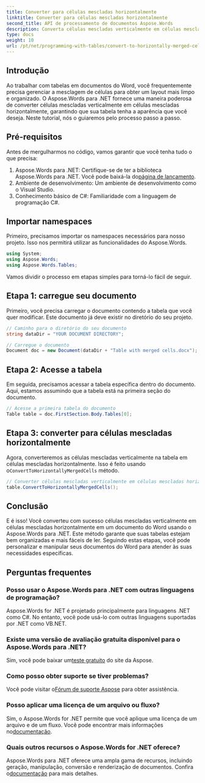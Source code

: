 ```yaml
---
title: Converter para células mescladas horizontalmente
linktitle: Converter para células mescladas horizontalmente
second_title: API de processamento de documentos Aspose.Words
description: Converta células mescladas verticalmente em células mescladas horizontalmente em documentos do Word usando o Aspose.Words para .NET. Guia passo a passo para um layout de tabela perfeito.
type: docs
weight: 10
url: /pt/net/programming-with-tables/convert-to-horizontally-merged-cells/
---
```

## Introdução

Ao trabalhar com tabelas em documentos do Word, você frequentemente precisa gerenciar a mesclagem de células para obter um layout mais limpo e organizado. O Aspose.Words para .NET fornece uma maneira poderosa de converter células mescladas verticalmente em células mescladas horizontalmente, garantindo que sua tabela tenha a aparência que você deseja. Neste tutorial, nós o guiaremos pelo processo passo a passo.

## Pré-requisitos

Antes de mergulharmos no código, vamos garantir que você tenha tudo o que precisa:

1.  Aspose.Words para .NET: Certifique-se de ter a biblioteca Aspose.Words para .NET. Você pode baixá-la do[página de lançamento](https://releases.aspose.com/words/net/).
2. Ambiente de desenvolvimento: Um ambiente de desenvolvimento como o Visual Studio.
3. Conhecimento básico de C#: Familiaridade com a linguagem de programação C#.

## Importar namespaces

Primeiro, precisamos importar os namespaces necessários para nosso projeto. Isso nos permitirá utilizar as funcionalidades do Aspose.Words.

```csharp
using System;
using Aspose.Words;
using Aspose.Words.Tables;
```

Vamos dividir o processo em etapas simples para torná-lo fácil de seguir.

## Etapa 1: carregue seu documento

Primeiro, você precisa carregar o documento contendo a tabela que você quer modificar. Este documento já deve existir no diretório do seu projeto.

```csharp
// Caminho para o diretório do seu documento
string dataDir = "YOUR DOCUMENT DIRECTORY";

// Carregue o documento
Document doc = new Document(dataDir + "Table with merged cells.docx");
```

## Etapa 2: Acesse a tabela

Em seguida, precisamos acessar a tabela específica dentro do documento. Aqui, estamos assumindo que a tabela está na primeira seção do documento.

```csharp
// Acesse a primeira tabela do documento
Table table = doc.FirstSection.Body.Tables[0];
```

## Etapa 3: converter para células mescladas horizontalmente

 Agora, converteremos as células mescladas verticalmente na tabela em células mescladas horizontalmente. Isso é feito usando o`ConvertToHorizontallyMergedCells` método.

```csharp
// Converter células mescladas verticalmente em células mescladas horizontalmente
table.ConvertToHorizontallyMergedCells();
```

## Conclusão

E é isso! Você converteu com sucesso células mescladas verticalmente em células mescladas horizontalmente em um documento do Word usando o Aspose.Words para .NET. Este método garante que suas tabelas estejam bem organizadas e mais fáceis de ler. Seguindo estas etapas, você pode personalizar e manipular seus documentos do Word para atender às suas necessidades específicas.

## Perguntas frequentes

### Posso usar o Aspose.Words para .NET com outras linguagens de programação?  
Aspose.Words for .NET é projetado principalmente para linguagens .NET como C#. No entanto, você pode usá-lo com outras linguagens suportadas por .NET como VB.NET.

### Existe uma versão de avaliação gratuita disponível para o Aspose.Words para .NET?  
 Sim, você pode baixar um[teste gratuito](https://releases.aspose.com/) do site da Aspose.

### Como posso obter suporte se tiver problemas?  
 Você pode visitar o[Fórum de suporte Aspose](https://forum.aspose.com/c/words/8) para obter assistência.

### Posso aplicar uma licença de um arquivo ou fluxo?  
Sim, o Aspose.Words for .NET permite que você aplique uma licença de um arquivo e de um fluxo. Você pode encontrar mais informações no[documentação](https://reference.aspose.com/words/net/).

### Quais outros recursos o Aspose.Words for .NET oferece?  
 Aspose.Words para .NET oferece uma ampla gama de recursos, incluindo geração, manipulação, conversão e renderização de documentos. Confira o[documentação](https://reference.aspose.com/words/net/) para mais detalhes.